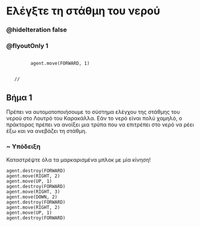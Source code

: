# Ελέγξτε τη στάθμη του νερού
### @hideIteration false 
### @flyoutOnly 1


``` ghost
    
         agent.move(FORWARD, 1)
     
```
```template
   //     
```


## Βήμα 1

Πρέπει να αυτοματοποιήσουμε το σύστημα ελέγχου της στάθμης του νερού στο Λουτρό του Καρακάλλα. Εάν το νερό είναι πολύ χαμηλό, ο πράκτορας πρέπει να ανοίξει μια τρύπα που να επιτρέπει στο νερό να ρέει έξω και να ανεβάζει τη στάθμη.

### ~ Υπόδειξη
Καταστρέψτε όλα τα μαρκαρισμένα μπλοκ με μία κίνηση!

```  blocks
agent.destroy(FORWARD)
agent.move(RIGHT, 2)
agent.move(UP, 1)
agent.destroy(FORWARD)
agent.move(RIGHT, 3)
agent.move(DOWN, 2)
agent.destroy(FORWARD)
agent.move(RIGHT, 2)
agent.move(UP, 1)
agent.destroy(FORWARD)

```

